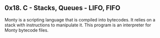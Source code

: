 ##  0x18. C - Stacks, Queues - LIFO, FIFO

Monty is a scripting language that is compiled into bytecodes. It relies on a stack with instructions to manipulate it. This program is an interpreter for Monty bytecode files. 
